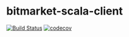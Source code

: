 # bitmarket-scala-client

[![Build Status](https://travis-ci.org/wlk/bitmarket-scala-client.svg)](https://travis-ci.org/wlk/bitmarket-scala-client)
[![codecov](https://codecov.io/gh/wlk/bitmarket-scala-client/branch/master/graph/badge.svg)](https://codecov.io/gh/wlk/bitmarket-scala-client)
